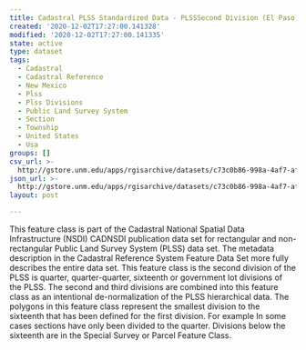 ```yaml
---
title: Cadastral PLSS Standardized Data - PLSSSecond Division (El Paso) - Version 1.1
created: '2020-12-02T17:27:00.141328'
modified: '2020-12-02T17:27:00.141335'
state: active
type: dataset
tags:
  - Cadastral
  - Cadastral Reference
  - New Mexico
  - Plss
  - Plss Divisions
  - Public Land Survey System
  - Section
  - Township
  - United States
  - Usa
groups: []
csv_url: >-
  http://gstore.unm.edu/apps/rgisarchive/datasets/c73c0b86-998a-4af7-afe0-ac0ccf61ea60/PLSSSecond_Division_EL_PASO.derived.csv
json_url: >-
  http://gstore.unm.edu/apps/rgisarchive/datasets/c73c0b86-998a-4af7-afe0-ac0ccf61ea60/PLSSSecond_Division_EL_PASO.derived.json
layout: post

---
```

 This feature class is part of the Cadastral National Spatial Data
                Infrastructure (NSDI) CADNSDI publication data set for rectangular and
                non-rectangular Public Land Survey System (PLSS) data set. The metadata description
                in the Cadastral Reference System Feature Data Set more fully describes the entire
                data set. This feature class is the second division of the PLSS is quarter,
                quarter-quarter, sixteenth or government lot divisions of the PLSS. The second and
                third divisions are combined into this feature class as an intentional
                de-normalization of the PLSS hierarchical data. The polygons in this feature class
                represent the smallest division to the sixteenth that has been defined for the first
                division. For example In some cases sections have only been divided to the quarter.
                Divisions below the sixteenth are in the Special Survey or Parcel Feature Class. 
